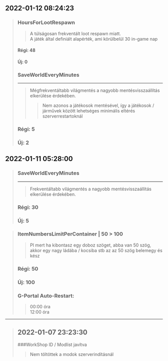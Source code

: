 ## 2022-01-12 08:24:23
>
>### HoursForLootRespawn
>> A túlságosan frekventált loot respawn miatt.  
>> A játék által definiált alapérték, ami körülbelül 30 in-game nap
>#### Régi: 48
>#### Új: 0
>
>### SaveWorldEveryMinutes
> ---
>> Mégfrekventáltabb világmentés a nagyobb mentésvisszaállítás elkerülése érdekében.  
>>> Nem azonos a játékosok mentésével, így a játékosok / járművek között lehetséges minimális eltérés szerverrestartoknál  
>### Régi: 5
>### Új: 2
## 2022-01-11 05:28:00
>
>### SaveWorldEveryMinutes
> ---
>> Frekventáltabb világmentés a nagyobb mentésvisszaállítás elkerülése érdekében.  
>### Régi: 30
>### Új: 5

>### ItemNumbersLimitPerContainer | 50 > 100
>> Pl mert ha kibontasz egy doboz szöget, abba van 50 szög, akkor egy nagy ládába / kocsiba stb az az 50 szög belemegy és kész  
>### Régi: 50
>### Új: 100
>
>### G-Portal Auto-Restart:
>> 00:00 óra  
>> 12:00 óra
---
>## 2022-01-07 23:23:30
>
>###WorkShop ID / Modlist javítva
>> Nem töltöttek a modok szerverindításnál
>